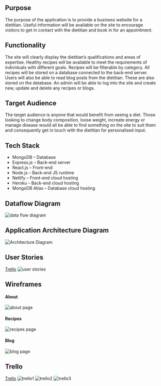 ## Purpose
The purpose of the application is to provide a business website for a dietitian.  Useful information will be available on the site to encourage visitors to get in contact with the dietitian and book in for an appointment.  
## Functionality
The site will clearly display the dietitian’s qualifications and areas of expertise.  Healthy recipes will be available to meet the requirements of individuals with different goals.  Recipes will be filterable by category.  All recipes will be stored on a database connected to the back-end server.  Users will also be able to read blog posts from the dietitian.  These are also stored on the database.  An admin will be able to log into the site and create new, update and delete any recipes or blogs.
## Target Audience
The target audience is anyone that would benefit from seeing a diet.  Those looking to change body composition, loose weight, increate energy or manage disease would all be able to find something on the site to suit them and consequently get in touch with the dietitian for personalised input.
## Tech Stack
* MongoDB – Database
* Express.js – Back-end server
* React.js – Front-end
* Node.js – Back-end JS runtime
* Netlify – Front-end cloud hosting
* Heroku – Back-end cloud hosting
* MongoDB Atlas – Database cloud hosting
## Dataflow Diagram
![data flow diagram](docs/dfd.jpeg)
## Application Architecture Diagram
![Architecture Diagram](docs/architecture_diagram.jpeg)
## User Stories
[Trello](https://trello.com/b/csa9MK4B/nourished-to-health)
![user stories](docs/user_stories.jpg)

## Wireframes
#### About
![about page](docs/about.png)
#### Recipes
![recipes page](docs/recipes.png)
#### Blog
![blog page](docs/blog.png)
## Trello
[Trello](https://trello.com/b/csa9MK4B/nourished-to-health)
![trello1](docs/trello1.jpg)
![trello2](docs/trello2.jpg)
![trello3](docs/trello3.jpg)